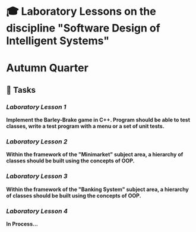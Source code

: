# 🎓 Laboratory Lessons on the discipline "Software Design of Intelligent Systems"

# Autumn Quarter

## 📝 Tasks

### *Laboratory Lesson 1*

**Implement the Barley-Brake game in C++. Program should be able to test classes, write a test program with a menu or a set of unit tests.**

### *Laboratory Lesson 2*

**Within the framework of the "Minimarket" subject area, a hierarchy of classes should be built using the concepts of OOP.**

### *Laboratory Lesson 3*

**Within the framework of the "Banking System" subject area, a hierarchy of classes should be built using the concepts of OOP.**

### *Laboratory Lesson 4*

**In Process...**